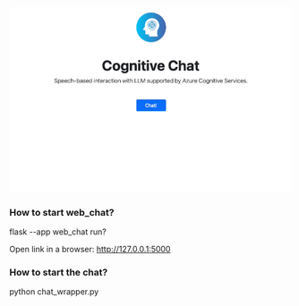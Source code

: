 ![](https://github.com/tibfab/cognitive-chat/blob/main/misc/cognitive_web_chat.gif)

### How to start web_chat?
flask --app web_chat run?

Open link in a browser: http://127.0.0.1:5000

### How to start the chat?
python chat_wrapper.py
